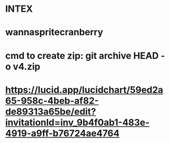 # INTEX

# wannaspritecranberry

# cmd to create zip: git archive HEAD -o v4.zip

# https://lucid.app/lucidchart/59ed2a65-958c-4beb-af82-de89313a65be/edit?invitationId=inv_9b4f0ab1-483e-4919-a9ff-b76724ae4764
